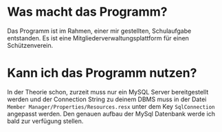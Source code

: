 # Was macht das Programm?
Das Programm ist im Rahmen, einer mir gestellten, Schulaufgabe entstanden. Es ist eine Mitgliederverwaltungsplattform für einen Schützenverein.
# Kann ich das Programm nutzen?
In der Theorie schon, zurzeit muss nur ein MySQL Server bereitgestellt werden und der Connection String zu deinem DBMS muss in der Datei `Member Manager/Properties/Resources.resx` unter dem Key `SqlConnection` angepasst werden. Den genauen aufbau der MySql Datenbank werde ich bald zur verfügung stellen.

